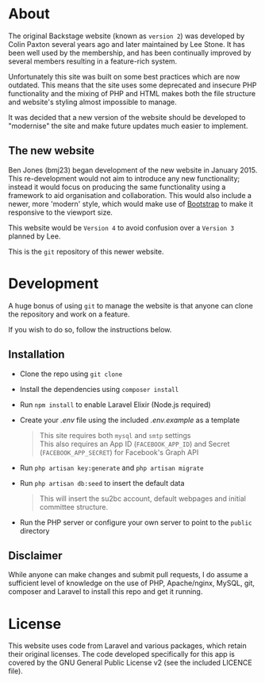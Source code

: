 # About
The original Backstage website (known as `version 2`) was developed by Colin Paxton several years ago and later maintained by Lee Stone. It has been well used by the membership, and has been continually improved by several members resulting in a feature-rich system.

Unfortunately this site was built on some best practices which are now outdated. This means that the site uses some deprecated and insecure PHP functionality and the mixing of PHP and HTML makes both the file structure and website's styling almost impossible to manage. 

It was decided that a new version of the website should be developed to "modernise" the site and make future updates much easier to implement.

## The new website
Ben Jones (bmj23) began development of the new website in January 2015. This re-development would not aim to introduce any new functionality; instead it would focus on producing the same functionality using a framework to aid organisation and collaboration. This would also include a newer, more 'modern' style, which would make use of [Bootstrap](http://getbootstrap.com/) to make it responsive to the viewport size.

This website would be `Version 4` to avoid confusion over a `Version 3` planned by Lee.

This is the `git` repository of this newer website.

# Development
A huge bonus of using `git` to manage the website is that anyone can clone the repository and work on a feature.

If you wish to do so, follow the instructions below.

## Installation
*   Clone the repo using `git clone`
*   Install the dependencies using `composer install`
*   Run `npm install` to enable Laravel Elixir (Node.js required)
*   Create your *.env* file using the included *.env.example* as a template

	> This site requires both `mysql` and `smtp` settings  
		This also requires an App ID (`FACEBOOK_APP_ID`) and Secret (`FACEBOOK_APP_SECRET`) for Facebook's Graph API
*   Run `php artisan key:generate` and `php artisan migrate`
*   Run `php artisan db:seed` to insert the default data

	> This will insert the su2bc account, default webpages and initial committee structure.
*   Run the PHP server or configure your own server to point to the `public` directory

## Disclaimer
While anyone can make changes and submit pull requests, I do assume a sufficient level of knowledge on the use of PHP, Apache/nginx, MySQL, git, composer and Laravel to install this repo and get it running.

# License
This website uses code from Laravel and various packages, which retain their original licenses. The code developed specifically for this app is covered by the GNU General Public License v2 (see the included LICENCE file).
